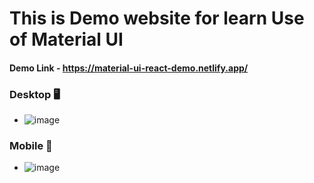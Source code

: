 # This is Demo website for learn Use of Material UI

#### Demo Link - https://material-ui-react-demo.netlify.app/


### Desktop 🖥 
- ![image](https://user-images.githubusercontent.com/87645745/199962030-2d98d28f-f776-4323-878e-640f00614183.png)

### Mobile 📱
- ![image](https://user-images.githubusercontent.com/87645745/199962138-c1e5aa3a-77ee-4cc3-a15c-371ac78a3bcd.png)
